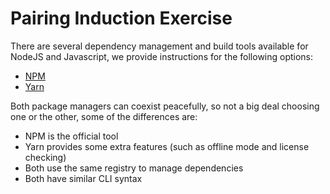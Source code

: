 # Pairing Induction Exercise

There are several dependency management and build tools available for NodeJS and Javascript, we provide instructions for the following options:

* [NPM](README-NPM.md)
* [Yarn](README-YARN.md)

Both package managers can coexist peacefully, so not a big deal choosing one or the other, some of the differences are:

- NPM is the official tool
- Yarn provides some extra features (such as offline mode and license checking)
- Both use the same registry to manage dependencies
- Both have similar CLI syntax
